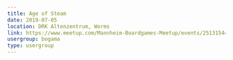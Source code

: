 ```yaml
---
title: Age of Steam
date: 2019-07-05
location: DRK Altenzentrum, Worms
link: https://www.meetup.com/Mannheim-Boardgames-Meetup/events/251315442/
usergroup: bogama
type: usergroup
---
```

